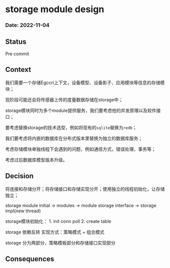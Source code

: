 # storage module design

### Date: 2022-11-04

## Status

Pre commit

## Context

我们需要一个存储Egccri上下文，设备模型、设备影子、应用模块等信息的存储模块；

现阶段可能还会将传感器上传的度量数据存储在storage中；

storage模块同时为多个module提供服务，我们要考虑他的并发原理以及软件接口；

要考虑替换storage的技术选型，例如将现有的`sqlite`替换为`redb`；

我们要考虑将内嵌的数据库在分布式版本里替换为独立的数据库服务；

考虑存储模块单独线程下会遇到的问题，例如通信方式，错误处理，事务等；

考虑过后数据库模型版本升级。

## Decision

将连接和存储分开；将存储接口和存储实现分开；使用独立的线程初始化，让存储独立；

storage module initial -> modules -> module storage interface -> storage impl(new thread)

storage模块初始化：
    1. init conn poll
    2. create table

storage 依赖反转 实现方式：策略模式 + 组合模式

storage 分为两部分，策略模板部分和存储接口实现部分

## Consequences
